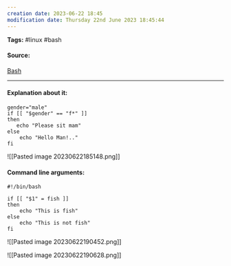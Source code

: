 ```yaml
---
creation date: 2023-06-22 18:45
modification date: Thursday 22nd June 2023 18:45:44
---
```


**Tags:** #linux #bash

#### Source:
[Bash](https://tldp.org/LDP/Bash-Beginners-Guide/html/sect_07_02.html)

--------------------------------------

#### Explanation about it:

```
gender="male"
if [[ "$gender" == "f*" ]]
then
   echo "Please sit mam"
else
	echo "Hello Man!.."
fi
```

![[Pasted image 20230622185148.png]]


#### Command line arguments:

```
#!/bin/bash

if [[ "$1" = fish ]]
then
	echo "This is fish"
else
	echo "This is not fish"
fi
```

![[Pasted image 20230622190452.png]]

![[Pasted image 20230622190628.png]]


